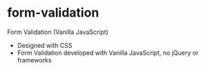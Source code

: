 # form-validation
Form Validation (Vanilla JavaScript)

- Designed with CSS
- Form Validation developed with Vanilla JavaScript, no jQuery or frameworks
